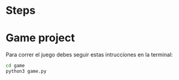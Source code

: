 # Steps

# Game project

Para correr el juego debes seguir estas intrucciones en la terminal:

```sh
cd game
python3 game.py
```